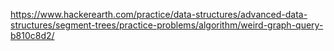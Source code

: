 https://www.hackerearth.com/practice/data-structures/advanced-data-structures/segment-trees/practice-problems/algorithm/weird-graph-query-b810c8d2/
